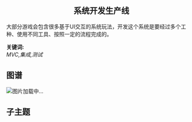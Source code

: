 <h2 align="center">系统开发生产线</h2>
<p>
大部分游戏会包含很多基于UI交互的系统玩法，开发这个系统是要经过多个工种、使用不同工具、按照一定的流程完成的。
</p>

**关键词:**<br/>
*MVC,集成,测试*

## 图谱
![图片加载中...](https://github.com/gonglei007/GameDevMind/blob/main/exports/4.3.2.系统开发生产线.png?raw=true)

## 子主题
